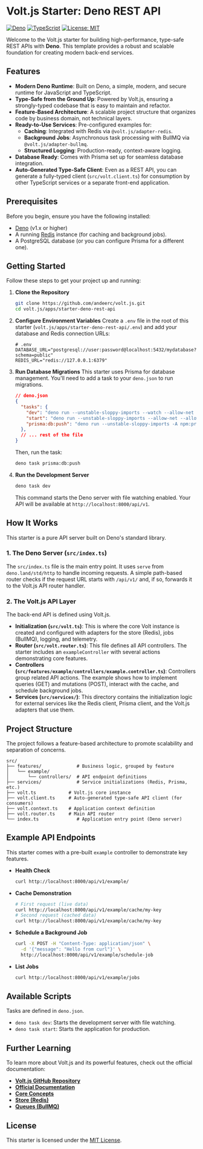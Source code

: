 # Volt.js Starter: Deno REST API

[![Deno](https://img.shields.io/badge/Deno-1.x-blue.svg)](https://deno.land/)
[![TypeScript](https://img.shields.io/badge/TypeScript-5.0%2B-blue.svg)](https://www.typescriptlang.org/)
[![License: MIT](https://img.shields.io/badge/License-MIT-yellow.svg)](https://opensource.org/licenses/MIT)

Welcome to the Volt.js starter for building high-performance, type-safe REST APIs with **Deno**. This template provides a robust and scalable foundation for creating modern back-end services.

## Features

-   **Modern Deno Runtime**: Built on Deno, a simple, modern, and secure runtime for JavaScript and TypeScript.
-   **Type-Safe from the Ground Up**: Powered by Volt.js, ensuring a strongly-typed codebase that is easy to maintain and refactor.
-   **Feature-Based Architecture**: A scalable project structure that organizes code by business domain, not technical layers.
-   **Ready-to-Use Services**: Pre-configured examples for:
    -   **Caching**: Integrated with Redis via `@volt.js/adapter-redis`.
    -   **Background Jobs**: Asynchronous task processing with BullMQ via `@volt.js/adapter-bullmq`.
    -   **Structured Logging**: Production-ready, context-aware logging.
-   **Database Ready**: Comes with Prisma set up for seamless database integration.
-   **Auto-Generated Type-Safe Client**: Even as a REST API, you can generate a fully-typed client (`src/volt.client.ts`) for consumption by other TypeScript services or a separate front-end application.

## Prerequisites

Before you begin, ensure you have the following installed:

-   [Deno](https://deno.land/manual/getting_started/installation) (v1.x or higher)
-   A running [Redis](https://redis.io/docs/getting-started/) instance (for caching and background jobs).
-   A PostgreSQL database (or you can configure Prisma for a different one).

## Getting Started

Follow these steps to get your project up and running:

1.  **Clone the Repository**
    ```bash
    git clone https://github.com/andeerc/volt.js.git
    cd volt.js/apps/starter-deno-rest-api
    ```

2.  **Configure Environment Variables**
    Create a `.env` file in the root of this starter (`volt.js/apps/starter-deno-rest-api/.env`) and add your database and Redis connection URLs:

    ```env
    # .env
    DATABASE_URL="postgresql://user:password@localhost:5432/mydatabase?schema=public"
    REDIS_URL="redis://127.0.0.1:6379"
    ```

3.  **Run Database Migrations**
    This starter uses Prisma for database management. You'll need to add a task to your `deno.json` to run migrations.

    ```json
    // deno.json
    {
      "tasks": {
        "dev": "deno run --unstable-sloppy-imports --watch --allow-net --allow-env --import-map=import_map.json src/index.ts",
        "start": "deno run --unstable-sloppy-imports --allow-net --allow-env --import-map=import_map.json src/index.ts",
        "prisma:db:push": "deno run --unstable-sloppy-imports -A npm:prisma db push"
      },
      // ... rest of the file
    }
    ```

    Then, run the task:
    ```bash
    deno task prisma:db:push
    ```

4.  **Run the Development Server**
    ```bash
    deno task dev
    ```
    This command starts the Deno server with file watching enabled. Your API will be available at `http://localhost:8000/api/v1`.

## How It Works

This starter is a pure API server built on Deno's standard library.

### 1. The Deno Server (`src/index.ts`)

The `src/index.ts` file is the main entry point. It uses `serve` from `deno.land/std/http` to handle incoming requests. A simple path-based router checks if the request URL starts with `/api/v1/` and, if so, forwards it to the Volt.js API router handler.

### 2. The Volt.js API Layer

The back-end API is defined using Volt.js.

-   **Initialization (`src/volt.ts`)**: This is where the core Volt instance is created and configured with adapters for the store (Redis), jobs (BullMQ), logging, and telemetry.
-   **Router (`src/volt.router.ts`)**: This file defines all API controllers. The starter includes an `exampleController` with several actions demonstrating core features.
-   **Controllers (`src/features/example/controllers/example.controller.ts`)**: Controllers group related API actions. The example shows how to implement queries (GET) and mutations (POST), interact with the cache, and schedule background jobs.
-   **Services (`src/services/`)**: This directory contains the initialization logic for external services like the Redis client, Prisma client, and the Volt.js adapters that use them.

## Project Structure

The project follows a feature-based architecture to promote scalability and separation of concerns.

```
src/
├── features/             # Business logic, grouped by feature
│   └── example/
│       └── controllers/  # API endpoint definitions
├── services/             # Service initializations (Redis, Prisma, etc.)
├── volt.ts            # Volt.js core instance
├── volt.client.ts     # Auto-generated type-safe API client (for consumers)
├── volt.context.ts    # Application context definition
├── volt.router.ts     # Main API router
└── index.ts              # Application entry point (Deno server)
```

## Example API Endpoints

This starter comes with a pre-built `example` controller to demonstrate key features.

-   **Health Check**
    ```bash
    curl http://localhost:8000/api/v1/example/
    ```

-   **Cache Demonstration**
    ```bash
    # First request (live data)
    curl http://localhost:8000/api/v1/example/cache/my-key
    # Second request (cached data)
    curl http://localhost:8000/api/v1/example/cache/my-key
    ```

-   **Schedule a Background Job**
    ```bash
    curl -X POST -H "Content-Type: application/json" \
      -d '{"message": "Hello from curl"}' \
      http://localhost:8000/api/v1/example/schedule-job
    ```

-   **List Jobs**
    ```bash
    curl http://localhost:8000/api/v1/example/jobs
    ```

## Available Scripts

Tasks are defined in `deno.json`.

-   `deno task dev`: Starts the development server with file watching.
-   `deno task start`: Starts the application for production.

## Further Learning

To learn more about Volt.js and its powerful features, check out the official documentation:

-   **[Volt.js GitHub Repository](https://github.com/andeerc/volt.js)**
-   **[Official Documentation](https://voltjs.com/docs)**
-   **[Core Concepts](https://voltjs.com/docs/core-concepts)**
-   **[Store (Redis)](https://voltjs.com/docs/advanced-features/store)**
-   **[Queues (BullMQ)](https://voltjs.com/docs/advanced-features/queues)**

## License

This starter is licensed under the [MIT License](LICENSE).